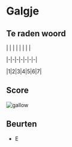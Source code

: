 # Galgje

## Te raden woord

| | | | | | | |

|-|-|-|-|-|-|-|

|1|2|3|4|5|6|7|

## Score
![gallow](./images/1.png)

## Beurten
* E